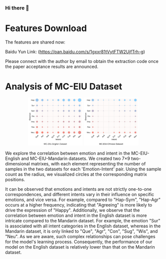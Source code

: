 ### Hi there 👋

<!--
**MC-EIU/MC-EIU** is a ✨ _special_ ✨ repository because its `README.md` (this file) appears on your GitHub profile.

Here are some ideas to get you started:

-->


# Features Download 
The features are shared now:

Baidu Yun Link:
(https://pan.baidu.com/s/1gxxr81tVytFTW2UjfTrh-g)

Please connect with the author by email to obtain the extraction code once the paper acceptance results are announced.

# Analysis of MC-EIU Dataset 

<div align="center">
  <img src="Figures/MC-EIU-English_Correlation.jpg" width="35%" alt="English Dataset"></sub>
  <img src="Figures/MC-EIU-Chinese_Correlation.jpg" width="35%" alt="Mandarin Dataset"></sub>  
</div>

We explore the correlation between emotion and intent in the MC-EIU-English and MC-EIU-Mandarin datasets.
We created two 7×9 two-dimensional matrixes, with each element representing the number of samples in the two datasets for each 'Emotion-Intent' pair. Using the sample count as the radius, we visualized circles at the corresponding matrix positions.

It can be observed that emotions and intents are not strictly one-to-one correspondences, and different intents vary in their influence on specific emotions, and vice versa. For example, compared to "Hap-Sym", "Hap-Agr" occurs at a higher frequency, indicating that "Agreeing" is more likely to drive the expression of "Happy".
Additionally, we observe that the correlation between emotion and intent in the English dataset is more intricate compared to the Mandarin dataset. For example, the emotion "Sur" is associated with all intent categories in the English dataset, whereas in the Mandarin dataset, it is only linked to "Que", "Agr", "Con", "Sug", "Wis", and "Neu". As we are aware, such complex relationships can pose challenges for the model's learning process. Consequently, the performance of our model on the English dataset is relatively lower than that on the Mandarin dataset.

